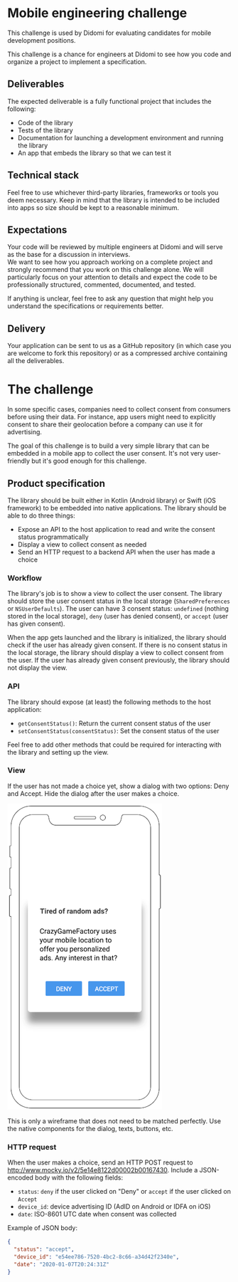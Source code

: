 # Mobile engineering challenge

This challenge is used by Didomi for evaluating candidates for mobile development positions.

This challenge is a chance for engineers at Didomi to see how you code and organize a project to implement a specification.

## Deliverables

The expected deliverable is a fully functional project that includes the following:

- Code of the library
- Tests of the library
- Documentation for launching a development environment and running the library
- An app that embeds the library so that we can test it

## Technical stack

Feel free to use whichever third-party libraries, frameworks or tools you deem necessary. Keep in mind that the library is intended to be included into apps so size should be kept to a reasonable minimum.

## Expectations

Your code will be reviewed by multiple engineers at Didomi and will serve as the base for a discussion in interviews.  
We want to see how you approach working on a complete project and strongly recommend that you work on this challenge alone. We will particularly focus on your attention to details and expect the code to be professionally structured, commented, documented, and tested.

If anything is unclear, feel free to ask any question that might help you understand the specifications or requirements better.

## Delivery

Your application can be sent to us as a GitHub repository (in which case you are welcome to fork this repository) or as a compressed archive containing all the deliverables.

# The challenge

In some specific cases, companies need to collect consent from consumers before using their data. For instance, app users might need to explicitly consent to share their geolocation before a company can use it for advertising.

The goal of this challenge is to build a very simple library that can be embedded in a mobile app to collect the user consent. It's not very user-friendly but it's good enough for this challenge.

## Product specification

The library should be built either in Kotlin (Android library) or Swift (iOS framework) to be embedded into native applications. The library should be able to do three things:

- Expose an API to the host application to read and write the consent status programmatically
- Display a view to collect consent as needed
- Send an HTTP request to a backend API when the user has made a choice

### Workflow

The library's job is to show a view to collect the user consent. The library should store the user consent status in the local storage (`SharedPreferences` or `NSUserDefaults`). The user can have 3 consent status: `undefined` (nothing stored in the local storage), `deny` (user has denied consent), or `accept` (user has given consent).

When the app gets launched and the library is initialized, the library should check if the user has already given consent. If there is no consent status in the local storage, the library should display a view to collect consent from the user. If the user has already given consent previously, the library should not display the view.

### API

The library should expose (at least) the following methods to the host application:

- `getConsentStatus()`: Return the current consent status of the user
- `setConsentStatus(consentStatus)`: Set the consent status of the user

Feel free to add other methods that could be required for interacting with the library and setting up the view.

### View

If the user has not made a choice yet, show a dialog with two options: Deny and Accept. Hide the dialog after the user makes a choice.

![Mockup](./wireframes/1-Mobile-App.png)

This is only a wireframe that does not need to be matched perfectly. Use the native components for the dialog, texts, buttons, etc.

### HTTP request

When the user makes a choice, send an HTTP POST request to <http://www.mocky.io/v2/5e14e8122d00002b00167430>. Include a JSON-encoded body with the following fields:

- `status`: `deny` if the user clicked on "Deny" or `accept` if the user clicked on `Accept`
- `device_id`: device advertising ID (AdID on Android or IDFA on iOS)
- `date`: ISO-8601 UTC date when consent was collected

Example of JSON body:

```json
{
  "status": "accept",
  "device_id": "e54ee786-7520-4bc2-8c66-a34d42f2340e",
  "date": "2020-01-07T20:24:31Z"
}
```
